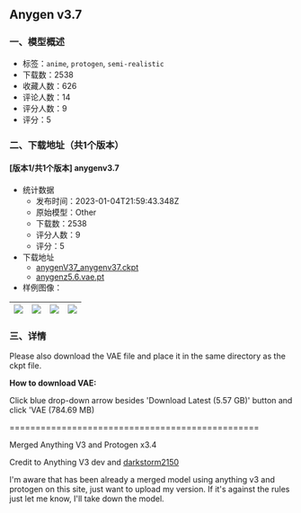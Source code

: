 ## Anygen v3.7
### 一、模型概述

- 标签：`anime`, `protogen`, `semi-realistic`
- 下载数：2538
- 收藏人数：626
- 评论人数：14
- 评分人数：9
- 评分：5

### 二、下载地址（共1个版本）

#### [版本1/共1个版本] anygenv3.7

- 统计数据
  - 发布时间：2023-01-04T21:59:43.348Z
  - 原始模型：Other
  - 下载数：2538
  - 评分人数：9
  - 评分：5
- 下载地址
  - [anygenV37_anygenv37.ckpt](https://civitai.com/api/download/models/4270)
  - [anygenz5.6.vae.pt](https://civitai.com/api/download/models/4270?type=VAE&format=PickleTensor)
- 样例图像：

| <img src="https://image.civitai.com/xG1nkqKTMzGDvpLrqFT7WA/5d52d597-b3c6-4a11-d43b-a5831774eb00/width=450/28030.jpeg" /> | <img src="https://image.civitai.com/xG1nkqKTMzGDvpLrqFT7WA/3b38a7a3-8086-4346-fe92-a4d760872e00/width=450/28029.jpeg" /> | <img src="https://image.civitai.com/xG1nkqKTMzGDvpLrqFT7WA/a2bbff71-96b7-45c5-4b4d-3e6a368c5e00/width=450/28028.jpeg" /> | <img src="https://image.civitai.com/xG1nkqKTMzGDvpLrqFT7WA/baddcb25-c017-4c1d-266b-e4c6cc2f7100/width=450/28027.jpeg" /> |
| ---- | ---- | ---- | ---- |


### 三、详情
<p>Please also download the VAE file and place it in the same directory as the ckpt file.</p><p></p><p><strong>How to download VAE:</strong></p><p>Click blue drop-down arrow besides 'Download Latest (5.57 GB)' button and click 'VAE (784.69 MB)</p><p></p><p>================================================</p><p></p><p>Merged Anything V3 and Protogen x3.4</p><p>Credit to Anything V3 dev and <a target="_blank" rel="ugc" href="https://civitai.com/user/darkstorm2150">darkstorm2150</a></p><p></p><p>I'm aware that has been already a merged model using anything v3 and protogen on this site, just want to upload my version. If it's against the rules just let me know, I'll take down the model.</p>